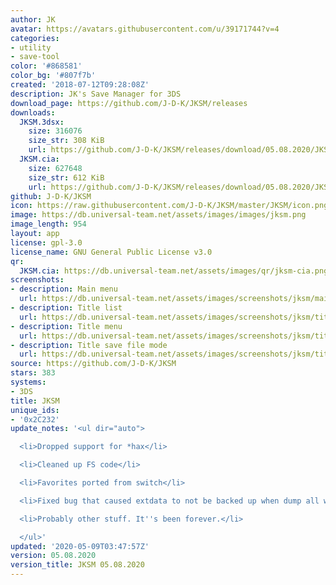 ```yaml
---
author: JK
avatar: https://avatars.githubusercontent.com/u/39171744?v=4
categories:
- utility
- save-tool
color: '#868581'
color_bg: '#807f7b'
created: '2018-07-12T09:28:08Z'
description: JK's Save Manager for 3DS
download_page: https://github.com/J-D-K/JKSM/releases
downloads:
  JKSM.3dsx:
    size: 316076
    size_str: 308 KiB
    url: https://github.com/J-D-K/JKSM/releases/download/05.08.2020/JKSM.3dsx
  JKSM.cia:
    size: 627648
    size_str: 612 KiB
    url: https://github.com/J-D-K/JKSM/releases/download/05.08.2020/JKSM.cia
github: J-D-K/JKSM
icon: https://raw.githubusercontent.com/J-D-K/JKSM/master/JKSM/icon.png
image: https://db.universal-team.net/assets/images/images/jksm.png
image_length: 954
layout: app
license: gpl-3.0
license_name: GNU General Public License v3.0
qr:
  JKSM.cia: https://db.universal-team.net/assets/images/qr/jksm-cia.png
screenshots:
- description: Main menu
  url: https://db.universal-team.net/assets/images/screenshots/jksm/main-menu.png
- description: Title list
  url: https://db.universal-team.net/assets/images/screenshots/jksm/title-list.png
- description: Title menu
  url: https://db.universal-team.net/assets/images/screenshots/jksm/title-menu.png
- description: Title save file mode
  url: https://db.universal-team.net/assets/images/screenshots/jksm/title-save-file-mode.png
source: https://github.com/J-D-K/JKSM
stars: 383
systems:
- 3DS
title: JKSM
unique_ids:
- '0x2C232'
update_notes: '<ul dir="auto">

  <li>Dropped support for *hax</li>

  <li>Cleaned up FS code</li>

  <li>Favorites ported from switch</li>

  <li>Fixed bug that caused extdata to not be backed up when dump all was used</li>

  <li>Probably other stuff. It''s been forever.</li>

  </ul>'
updated: '2020-05-09T03:47:57Z'
version: 05.08.2020
version_title: JKSM 05.08.2020
---
```

